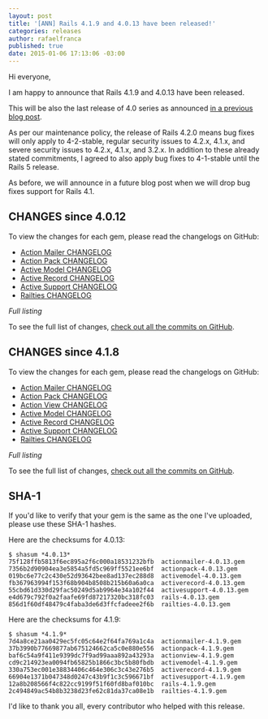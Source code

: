 ```yaml
---
layout: post
title: '[ANN] Rails 4.1.9 and 4.0.13 have been released!'
categories: releases
author: rafaelfranca
published: true
date: 2015-01-06 17:13:06 -03:00
---
```


Hi everyone,

I am happy to announce that Rails 4.1.9 and 4.0.13 have been released.

This will be also the last release of 4.0 series as announced
[in a previous blog post](http://weblog.rubyonrails.org/2014/9/12/Rails-4-1-6-and-4-0-10-has-been-released/).

As per our maintenance policy, the release of Rails 4.2.0 means bug fixes will only apply to 4-2-stable,
regular security issues to 4.2.x, 4.1.x, and severe security issues to 4.2.x, 4.1.x, and 3.2.x.
In addition to these already stated commitments, I agreed to also apply bug fixes to 4-1-stable
until the Rails 5 release.

As before, we will announce in a future blog post when we will drop bug fixes support
for Rails 4.1.

## CHANGES since 4.0.12

To view the changes for each gem, please read the changelogs on GitHub:

* [Action Mailer CHANGELOG](https://github.com/rails/rails/blob/v4.0.13/actionmailer/CHANGELOG.md)
* [Action Pack CHANGELOG](https://github.com/rails/rails/blob/v4.0.13/actionpack/CHANGELOG.md)
* [Active Model CHANGELOG](https://github.com/rails/rails/blob/v4.0.13/activemodel/CHANGELOG.md)
* [Active Record CHANGELOG](https://github.com/rails/rails/blob/v4.0.13/activerecord/CHANGELOG.md)
* [Active Support CHANGELOG](https://github.com/rails/rails/blob/v4.0.13/activesupport/CHANGELOG.md)
* [Railties CHANGELOG](https://github.com/rails/rails/blob/v4.0.13/railties/CHANGELOG.md)

*Full listing*

To see the full list of changes, [check out all the commits on
GitHub](https://github.com/rails/rails/compare/v4.0.12...v4.0.13).

## CHANGES since 4.1.8

To view the changes for each gem, please read the changelogs on GitHub:

* [Action Mailer CHANGELOG](https://github.com/rails/rails/blob/v4.1.9/actionmailer/CHANGELOG.md)
* [Action Pack CHANGELOG](https://github.com/rails/rails/blob/v4.1.9/actionpack/CHANGELOG.md)
* [Action View CHANGELOG](https://github.com/rails/rails/blob/v4.1.9/actionview/CHANGELOG.md)
* [Active Model CHANGELOG](https://github.com/rails/rails/blob/v4.1.9/activemodel/CHANGELOG.md)
* [Active Record CHANGELOG](https://github.com/rails/rails/blob/v4.1.9/activerecord/CHANGELOG.md)
* [Active Support CHANGELOG](https://github.com/rails/rails/blob/v4.1.9/activesupport/CHANGELOG.md)
* [Railties CHANGELOG](https://github.com/rails/rails/blob/v4.1.9/railties/CHANGELOG.md)

*Full listing*

To see the full list of changes, [check out all the commits on
GitHub](https://github.com/rails/rails/compare/v4.1.8...v4.1.9).

## SHA-1

If you'd like to verify that your gem is the same as the one I've uploaded,
please use these SHA-1 hashes.

Here are the checksums for 4.0.13:

```
$ shasum *4.0.13*
75f128ffb5813f6ec895a2f6c000a18531232bfb  actionmailer-4.0.13.gem
7356b2d90904ea3e5854a5fd5c969ff5521ee6bf  actionpack-4.0.13.gem
019bc6e77c2c430e52d93642bee8ad137ec288d8  activemodel-4.0.13.gem
fb367963994f153f68b904b8508b215b60a6a0ca  activerecord-4.0.13.gem
55cbd61d330d29fac50249d5ab9964e34a102f44  activesupport-4.0.13.gem
e4d679c792f0a2faafe69fd87217320bc318fc03  rails-4.0.13.gem
856d1f60df48479c4faba3de6d3ffcfadeee2f6b  railties-4.0.13.gem
```

Here are the checksums for 4.1.9:

```
$ shasum *4.1.9*
7d4a8ce21aa0429ec5fc05c64e2f64fa769a1c4a  actionmailer-4.1.9.gem
37b3990b77669877ab675124662ca5c0e880e556  actionpack-4.1.9.gem
baf6c54a9f411e9399dc7f9ad99aaa892a43293a  actionview-4.1.9.gem
cd9c214923ea0094fb65825b1866c3bc5b80fbdb  activemodel-4.1.9.gem
330a753ec001e38834406c464e306c3c43e276b5  activerecord-4.1.9.gem
66904e1371b047348d0247c43b9f1c3c596671bf  activesupport-4.1.9.gem
12a8b208566f4c822cc9199f51f60fd8baf010bc  rails-4.1.9.gem
2c494849ac54b8b3238d23fe62c81da37ca08e1b  railties-4.1.9.gem
```

I'd like to thank you all, every contributor who helped with this release.
